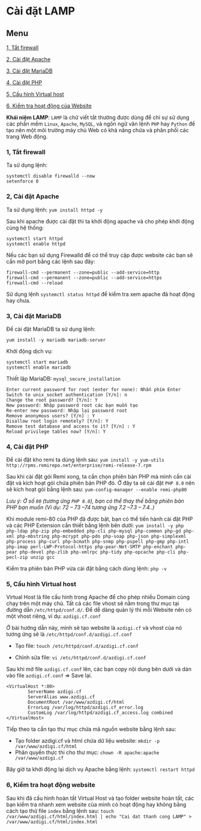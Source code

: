 # Cài đặt LAMP
## Menu
[1, Tắt firewall](#TatFirewall)

[2, Cài đặt Apache](#CaiDatApache)

[3, Cài đặt MariaDB](#CaiDatMariaDB)

[4, Cài đặt PHP](#CaiDatPHP)

[5, Cấu hình Virtual host](#CauHinhVirtualHost)

[6, Kiểm tra hoạt động của Website](#KiemTraHoatDongWevsite)




**Khái niệm LAMP**: `LAMP` là chữ viết tắt thường được dùng để chỉ sự sử dụng các phần mềm `Linux`, `Apache`, `MySQL`, và ngôn ngữ văn lệnh `PHP` hay `Python` để tạo nên một môi trường máy chủ Web có khả năng chứa và phân phối các trang Web động.
<a name="TatFirewall"></a>
### 1, Tắt firewall
Ta sử dụng lệnh:
``` 
systemctl disable firewalld --now
setenforce 0
```

<a name="CaiDatApache"></a>
### 2, Cài đặt Apache
Ta sử dụng lệnh: `yum install httpd -y`

Sau khi apache được cài đặt thì ta khởi động apache và cho phép khởi động cùng hệ thống:
```
systemctl start httpd
systemctl enable httpd
```

Nếu các bạn sử dụng Firewalld để có thể truy cập được website các bạn sẽ cần mở port bằng các lệnh sau đây:
```
firewall-cmd --permanent --zone=public --add-service=http
firewall-cmd --permanent --zone=public --add-service=https
firewall-cmd --reload
```

Sử dụng lệnh `systemctl status httpd` để kiểm tra xem apache đã hoạt động hay chưa.

<a name="CaiDatMariaDB"></a>
### 3, Cài đặt MariaDB
Để cài đặt MariaDB ta sử dụng lệnh:
```
yum install -y mariadb mariadb-server
```

Khởi động dịch vụ: 
```
systemctl start mariadb
systemctl enable mariadb
```

Thiết lập MariaDB: `mysql_secure_installation`
```
Enter current password for root (enter for none): Nhấn phím Enter
Switch to unix_socket authentication [Y/n]: n
Change the root password? [Y/n]: Y
New password: Nhập password root các bạn muốn tạo
Re-enter new password: Nhập lại password root
Remove anonymous users? [Y/n] : Y
Disallow root login remotely? [Y/n]: Y
Remove test database and access to it? [Y/n] : Y
Reload privilege tables now? [Y/n]: Y
```

<a name="CaiDatPHP"></a>
### 4, Cài đặt PHP
Để cài đặt kho remi ta dùng lệnh sau: `yum install -y yum-utils http://rpms.remirepo.net/enterprise/remi-release-7.rpm`

Sau khi cài đặt gói Remi xong, ta cần chọn phiên bản PHP mà mình cần cài đặt và kích hoạt gói chứa phiên bản PHP đó. Ở đây ta sẽ cài đặt `PHP 8.0` nên sẽ kích hoạt gói bằng lệnh sau: `yum-config-manager --enable remi-php80`

*Lưu ý: Ở số `80` (tương ứng `PHP 8.0`), bạn có thể thay thế bằng phiên bản PHP bạn muốn (Ví dụ: 72 – 73 –74 tương ứng 7.2 –7.3 – 7.4..)*

Khi module remi-80 của PHP đã được bật, bạn có thể tiến hành cài đặt PHP và các PHP Extension cần thiết bằng lệnh bên dưới: `yum install -y php php-ldap php-zip php-embedded php-cli php-mysql php-common php-gd php-xml php-mbstring php-mcrypt php-pdo php-soap php-json php-simplexml php-process php-curl php-bcmath php-snmp php-pspell php-gmp php-intl php-imap perl-LWP-Protocol-https php-pear-Net-SMTP php-enchant php-pear php-devel php-zlib php-xmlrpc php-tidy php-opcache php-cli php-pecl-zip unzip gcc`

Kiểm tra phiên bản PHP vừa cài đặt bằng cách dùng lệnh: `php -v`

<a name="CauHinhVirtualHost"></a>
### 5, Cấu hình Virtual host
Virtual Host là file cấu hình trong Apache để cho phép nhiều Domain cùng chạy trên một máy chủ. Tất cả các file vhost sẽ nằm trong thư mục tại đường dẫn  `/etc/httpd/conf.d/`. Để dễ dàng quản lý thì mỗi Website nên có một vhost riêng, ví dụ: `azdigi.cf.conf`

Ở bài hướng dẫn này, mình sẽ tạo website là `azdigi.cf` và vhost của nó tương ứng sẽ là `/etc/httpd/conf.d/azdigi.cf.conf`

- Tạo file: `touch /etc/httpd/conf.d/azdigi.cf.conf`

- Chỉnh sửa file: `vi /etc/httpd/conf.d/azdigi.cf.conf`

Sau khi mở file `azdigi.cf.conf` lên, các bạn copy nội dung bên dưới và dán vào file `azdigi.cf.conf` => Save lại.
```
<VirtualHost *:80>
        ServerName azdigi.cf
        ServerAlias www.azdigi.cf
        DocumentRoot /var/www/azdigi.cf/html
        ErrorLog /var/log/httpd/azdigi.cf_error.log
        CustomLog /var/log/httpd/azdigi.cf_access.log combined
</VirtualHost>
```

Tiếp theo ta cần tạo thư mục chứa mã nguồn website bằng lệnh sau:
- Tạo folder azdigi.cf và html chứa dữ liệu website: `mkdir -p /var/www/azdigi.cf/html`
- Phân quyền thực thi cho thư mục: `chown -R apache:apache /var/www/azdigi.cf`

Bây giờ ta khởi động lại dịch vụ Apache bằng lệnh: `systemctl restart httpd`

<a name="KiemTraHoatDongWevsite"></a>
### 6, Kiểm tra hoạt động website
Sau khi đã cấu hình hoàn tất Virtual Host và tạo folder website hoàn tất, các bạn kiểm tra nhanh xem website của mình có hoạt động hay không bằng cách tạo thử file `index` bằng lệnh sau: `touch /var/www/azdigi.cf/html/index.html | echo "Cai dat thanh cong LAMP" > /var/www/azdigi.cf/html/index.html`


